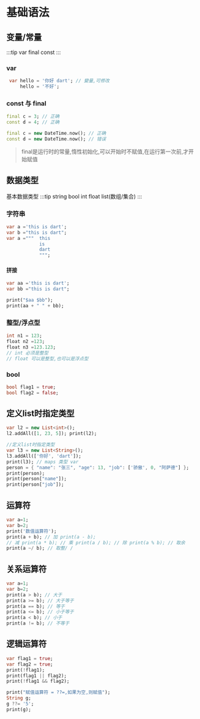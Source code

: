 # 基础语法

## 变量/常量
:::tip
 var final const 
:::
### var

```dart
 var hello = '你好 dart'; // 變量,可修改
     hello = '不好';
``` 
### const 与 final


```dart
final c = 3; // 正确
const d = 4; // 正确 

final c = new DateTime.now(); // 正确
const d = new DateTime.now(); // 错误 
``` 
> final是运行时的常量,惰性初始化,可以开始时不赋值,在运行第一次前,才开始赋值

## 数据类型
基本数据类型
:::tip 
string bool int float list(数组/集合) 
:::
### 字符串
```dart
var a ='this is dart';
var b ="this is dart";
var a ="""  this 
            is
            dart
            """;
```
#### 拼接
```dart
var aa ='this is dart';
var bb ="this is dart";

print("$aa $bb");
print(aa + " " + bb);
```
### 整型/浮点型
```dart
int n1 = 123;
float n2 =123; 
float n3 =123.123;
// int 必须是整型
// float 可以是整型,也可以是浮点型
```
### bool
```dart
bool flag1 = true;
bool flag2 = false;

```
## 定义list时指定类型
```dart
var l2 = new List<int>();
l2.addAll([1, 23, 5]); print(l2);

//定义list时指定类型 
var l3 = new List<String>(); 
l3.addAll(['你好', 'dart']);
print(l3); // maps 类型 var
person = { "name": "张三", "age": 13, "job": ['骄傲', 0, "阿萨德"] };
print(person);
print(person["name"]);
print(person["job"]);
```
## 运算符
```dart
var a=1; 
var b=2;
print('数值运算符');
print(a + b); // 加 print(a - b);
// 减 print(a * b); // 乘 print(a / b); // 除 print(a % b); // 取余
print(a ~/ b); // 取整/ /
```
## 关系运算符
 ```dart
var a=1; 
var b=2;
print(a > b); // 大于
print(a >= b); // 大于等于
print(a == b); // 等于
print(a <= b); // 小于等于
print(a < b); // 小于
print(a != b); // 不等于
```
## 逻辑运算符
```dart
var flag1 = true;
var flag2 = true;
print(!flag1);
print(flag1 || flag2);
print(!flag1 && flag2);
```
  
```dart
print("赋值运算符 = ??=,如果为空,则赋值");
String g;
g ??= '5';
print(g);
```